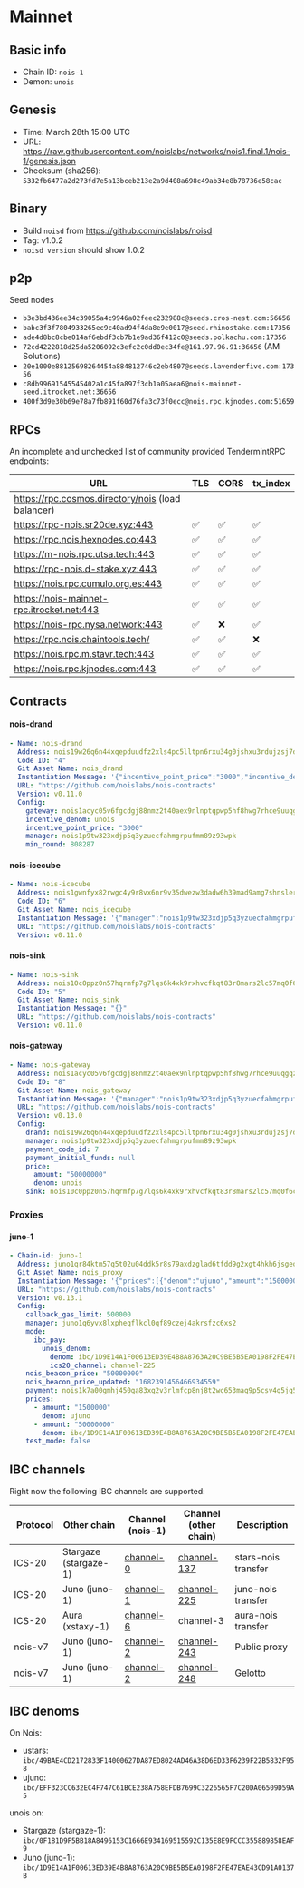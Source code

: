 # Mainnet

## Basic info

- Chain ID: `nois-1`
- Demon: `unois`

## Genesis

- Time: March 28th 15:00 UTC
- URL:
  <https://raw.githubusercontent.com/noislabs/networks/nois1.final.1/nois-1/genesis.json>
- Checksum (sha256):
  `5332fb6477a2d273fd7e5a13bceb213e2a9d408a698c49ab34e8b78736e58cac`

## Binary

- Build `noisd` from <https://github.com/noislabs/noisd>
- Tag: v1.0.2
- `noisd version` should show 1.0.2

## p2p

Seed nodes

- `b3e3bd436ee34c39055a4c9946a02feec232988c@seeds.cros-nest.com:56656`
- `babc3f3f7804933265ec9c40ad94f4da8e9e0017@seed.rhinostake.com:17356`
- `ade4d8bc8cbe014af6ebdf3cb7b1e9ad36f412c0@seeds.polkachu.com:17356`
- `72cd4222818d25da5206092c3efc2c0dd0ec34fe@161.97.96.91:36656` (AM Solutions)
- `20e1000e88125698264454a884812746c2eb4807@seeds.lavenderfive.com:17356`
- `c8db99691545545402a1c45fa897f3cb1a05aea6@nois-mainnet-seed.itrocket.net:36656`
- `400f3d9e30b69e78a7fb891f60d76fa3c73f0ecc@nois.rpc.kjnodes.com:51659`

## RPCs

An incomplete and unchecked list of community provided TendermintRPC endpoints:

| URL                                               | TLS | CORS | tx_index |
| ------------------------------------------------- | --- | ---- | -------- |
| https://rpc.cosmos.directory/nois (load balancer) |     |      |          |
| https://rpc-nois.sr20de.xyz:443                   | ✅  | ✅   | ✅       |
| https://rpc.nois.hexnodes.co:443                  | ✅  | ✅   | ✅       |
| https://m-nois.rpc.utsa.tech:443                  | ✅  | ✅   | ✅       |
| https://rpc-nois.d-stake.xyz:443                  | ✅  | ✅   | ✅       |
| https://nois.rpc.cumulo.org.es:443                | ✅  | ✅   | ✅       |
| https://nois-mainnet-rpc.itrocket.net:443         | ✅  | ✅   | ✅       |
| https://nois-rpc.nysa.network:443                 | ✅  | ❌   | ✅       |
| https://rpc.nois.chaintools.tech/                 | ✅  | ✅   | ❌       |
| https://nois.rpc.m.stavr.tech:443                 | ✅  | ✅   | ✅       |
| https://nois.rpc.kjnodes.com:443                  | ✅  | ✅   | ✅       |

## Contracts

#### nois-drand

```yaml
- Name: nois-drand
  Address: nois19w26q6n44xqepduudfz2xls4pc5lltpn6rxu34g0jshxu3rdujzsj7dgu8
  Code ID: "4"
  Git Asset Name: nois_drand
  Instantiation Message: '{"incentive_point_price":"3000","incentive_denom":"unois","min_round":808287,"manager":"nois1p9tw323xdjp5q3yzuecfahmgrpufmm89z93wpk"}'
  URL: "https://github.com/noislabs/nois-contracts"
  Version: v0.11.0
  Config:
    gateway: nois1acyc05v6fgcdgj88nmz2t40aex9nlnptqpwp5hf8hwg7rhce9uuqgqz5wp
    incentive_denom: unois
    incentive_point_price: "3000"
    manager: nois1p9tw323xdjp5q3yzuecfahmgrpufmm89z93wpk
    min_round: 808287
```

#### nois-icecube

```yaml
- Name: nois-icecube
  Address: nois1gwnfyx82rwgc4y9r8vx6nr9v35dwezw3dadw6h39mad9amg7shnsler5f0
  Code ID: "6"
  Git Asset Name: nois_icecube
  Instantiation Message: '{"manager":"nois1p9tw323xdjp5q3yzuecfahmgrpufmm89z93wpk"}'
  URL: "https://github.com/noislabs/nois-contracts"
  Version: v0.11.0
```

#### nois-sink

```yaml
- Name: nois-sink
  Address: nois10c0ppz0n57hqrmfp7g7lqs6k4xk9rxhvcfkqt83r8mars2lc57mq0f6cty
  Code ID: "5"
  Git Asset Name: nois_sink
  Instantiation Message: "{}"
  URL: "https://github.com/noislabs/nois-contracts"
  Version: v0.11.0
```

#### nois-gateway

```yaml
- Name: nois-gateway
  Address: nois1acyc05v6fgcdgj88nmz2t40aex9nlnptqpwp5hf8hwg7rhce9uuqgqz5wp
  Code ID: "8"
  Git Asset Name: nois_gateway
  Instantiation Message: '{"manager":"nois1p9tw323xdjp5q3yzuecfahmgrpufmm89z93wpk","price":{"denom":"unois","amount":"50000000"},"payment_code_id":7,"sink":"nois10c0ppz0n57hqrmfp7g7lqs6k4xk9rxhvcfkqt83r8mars2lc57mq0f6cty"}'
  URL: "https://github.com/noislabs/nois-contracts"
  Version: v0.13.0
  Config:
    drand: nois19w26q6n44xqepduudfz2xls4pc5lltpn6rxu34g0jshxu3rdujzsj7dgu8
    manager: nois1p9tw323xdjp5q3yzuecfahmgrpufmm89z93wpk
    payment_code_id: 7
    payment_initial_funds: null
    price:
      amount: "50000000"
      denom: unois
    sink: nois10c0ppz0n57hqrmfp7g7lqs6k4xk9rxhvcfkqt83r8mars2lc57mq0f6cty
```

### Proxies

#### juno-1

```yaml
- Chain-id: juno-1
  Address: juno1qr84ktm57q5t02u04ddk5r8s79axdzglad6tfdd9g2xgt4hkh6jsgeq9x2
  Git Asset Name: nois_proxy
  Instantiation Message: '{"prices":[{"denom":"ujuno","amount":"1500000"},{"denom":"ibc/1D9E14A1F00613ED39E4B8A8763A20C9BE5B5EA0198F2FE47EAE43CD91A0137B","amount":"50000000"}],"manager":"juno1q6yvx8lxpheqflkcl0qf89czej4akrsfzc6xs2","callback_gas_limit":500000,"test_mode":false,"mode":{"ibc_pay":{"unois_denom":{"ics20_channel":"channel-225","denom":"ibc/1D9E14A1F00613ED39E4B8A8763A20C9BE5B5EA0198F2FE47EAE43CD91A0137B"}}}}'
  URL: "https://github.com/noislabs/nois-contracts"
  Version: v0.13.1
  Config:
    callback_gas_limit: 500000
    manager: juno1q6yvx8lxpheqflkcl0qf89czej4akrsfzc6xs2
    mode:
      ibc_pay:
        unois_denom:
          denom: ibc/1D9E14A1F00613ED39E4B8A8763A20C9BE5B5EA0198F2FE47EAE43CD91A0137B
          ics20_channel: channel-225
    nois_beacon_price: "50000000"
    nois_beacon_price_updated: "1682391456466934559"
    payment: nois1k7a00gmhj450qa83xq2v3rlmfcp8nj8t2wc653maq9p5csv4q5jq5pwfm0
    prices:
      - amount: "1500000"
        denom: ujuno
      - amount: "50000000"
        denom: ibc/1D9E14A1F00613ED39E4B8A8763A20C9BE5B5EA0198F2FE47EAE43CD91A0137B
    test_mode: false
```

## IBC channels

Right now the following IBC channels are supported:

|  Protocol | Other chain           | Channel (nois-1)                                                                                                                                        | Channel (other chain)                                                                                                                                     | Description         |
| --------- | --------------------- | ------------------------------------------------------------------------------------------------------------------------------------------------------- | --------------------------------------------------------------------------------------------------------------------------------------------------------- | ------------------- |
| ICS-20    | Stargaze (stargaze-1) | [channel-0](https://ibc.nois.network/connections/connection-0/channels/transfer:channel-0)                                                              | [channel-137](https://ibc.nois.network/connections/connection-0/channels/transfer:channel-0)                                                              | stars-nois transfer |
| ICS-20    | Juno (juno-1)         | [channel-1](https://ibc.nois.network/connections/connection-2/channels/transfer:channel-1)                                                              | [channel-225](https://ibc.nois.network/connections/connection-2/channels/transfer:channel-1)                                                              | juno-nois transfer  |
| ICS-20    | Aura (xstaxy-1)       | [channel-6](https://ibc.nois.network/connections/connection-4/channels/transfer:channel-16)                                                             | channel-3                                                                                                                                                 | aura-nois transfer  |
| nois-v7   | Juno (juno-1)         | [channel-2](https://ibc.nois.network/connections/connection-2/channels/wasm.nois1acyc05v6fgcdgj88nmz2t40aex9nlnptqpwp5hf8hwg7rhce9uuqgqz5wp:channel-2)  | [channel-243](https://ibc.nois.network/connections/connection-2/channels/wasm.nois1acyc05v6fgcdgj88nmz2t40aex9nlnptqpwp5hf8hwg7rhce9uuqgqz5wp:channel-2)  | Public proxy        |
| nois-v7   | Juno (juno-1)         | [channel-2](https://ibc.nois.network/connections/connection-2/channels/wasm.nois1acyc05v6fgcdgj88nmz2t40aex9nlnptqpwp5hf8hwg7rhce9uuqgqz5wp:channel-11) | [channel-248](https://ibc.nois.network/connections/connection-2/channels/wasm.nois1acyc05v6fgcdgj88nmz2t40aex9nlnptqpwp5hf8hwg7rhce9uuqgqz5wp:channel-11) | Gelotto             |

## IBC denoms

On Nois:

- ustars: `ibc/49BAE4CD2172833F14000627DA87ED8024AD46A38D6ED33F6239F22B5832F958`
- ujuno: `ibc/EFF323CC632EC4F747C61BCE238A758EFDB7699C3226565F7C20DA06509D59A5`

unois on:

- Stargaze (stargaze-1):
  `ibc/0F181D9F5BB18A8496153C1666E934169515592C135E8E9FCCC355889858EAF9`
- Juno (juno-1):
  `ibc/1D9E14A1F00613ED39E4B8A8763A20C9BE5B5EA0198F2FE47EAE43CD91A0137B`
